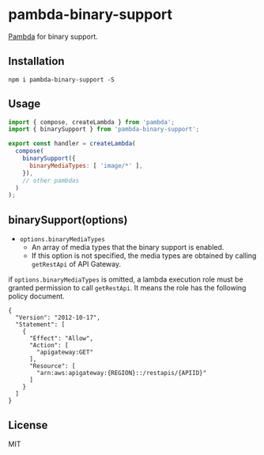 # pambda-binary-support

[Pambda](https://github.com/pambda/pambda) for binary support.

## Installation

```
npm i pambda-binary-support -S
```

## Usage

``` javascript
import { compose, createLambda } from 'pambda';
import { binarySupport } from 'pambda-binary-support';

export const handler = createLambda(
  compose(
    binarySupport({
      binaryMediaTypes: [ 'image/*' ],
    }),
    // other pambdas
  )
);
```

## binarySupport(options)

- `options.binaryMediaTypes`
    - An array of media types that the binary support is enabled.
    - If this option is not specified, the media types are obtained by calling `getRestApi` of API Gateway.

if `options.binaryMediaTypes` is omitted, a lambda execution role must be granted permission to call `getRestApi`.
It means the role has the following policy document.

```
{
  "Version": "2012-10-17",
  "Statement": [
    {
      "Effect": "Allow",
      "Action": [
        "apigateway:GET"
      ],
      "Resource": [
        "arn:aws:apigateway:{REGION}::/restapis/{APIID}"
      ]
    }
  ]
}
```

## License

MIT
